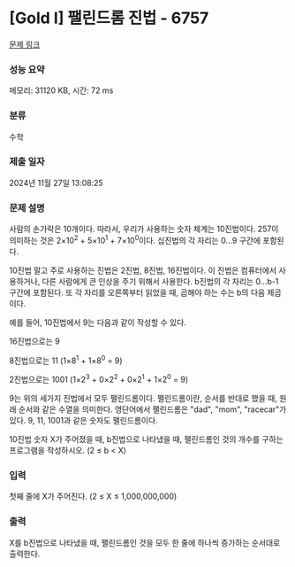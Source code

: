 # [Gold I] 팰린드롬 진법 - 6757 

[문제 링크](https://www.acmicpc.net/problem/6757) 

### 성능 요약

메모리: 31120 KB, 시간: 72 ms

### 분류

수학

### 제출 일자

2024년 11월 27일 13:08:25

### 문제 설명

<p>사람의 손가락은 10개이다. 따라서, 우리가 사용하는 숫자 체계는 10진법이다. 257이 의미하는 것은 2×10<sup>2</sup> + 5×10<sup>1</sup> + 7×10<sup>0</sup>이다. 십진법의 각 자리는 0...9 구간에 포함된다.</p>

<p>10진법 말고 주로 사용하는 진법은 2진법, 8진법, 16진법이다. 이 진법은 컴퓨터에서 사용하거나, 다른 사람에게 큰 인상을 주기 위해서 사용한다. b진법의 각 자리는 0...b-1 구간에 포함된다. 또 각 자리를 오른쪽부터 읽었을 때, 곱해야 하는 수는 b의 다음 제곱이다.</p>

<p>예를 들어, 10진법에서 9는 다음과 같이 작성할 수 있다.</p>

<p>16진법으로는 9</p>

<p>8진법으로는 11 (1×8<sup>1</sup> + 1×8<sup>0</sup> = 9)</p>

<p>2진법으로는 1001 (1×2<sup>3</sup> + 0×2<sup>2</sup> + 0×2<sup>1</sup> + 1×2<sup>0</sup> = 9)</p>

<p>9는 위의 세가지 진법에서 모두 팰린드롬이다. 팰린드롬이란, 순서를 반대로 했을 때, 원래 순서와 같은 수열을 의미한다. 영단어에서 팰린드롬은 "dad", "mom", "racecar"가 있다. 9, 11, 1001과 같은 숫자도 팰린드롬이다.</p>

<p>10진법 숫자 X가 주어졌을 때, b진법으로 나타냈을 때, 팰린드롬인 것의 개수를 구하는 프로그램을 작성하시오. (2 ≤ b < X)</p>

### 입력 

 <p>첫째 줄에 X가 주어진다. (2 ≤ X ≤ 1,000,000,000)</p>

### 출력 

 <p>X를 b진법으로 나타냈을 때, 팰린드롬인 것을 모두 한 줄에 하나씩 증가하는 순서대로 출력한다.</p>

